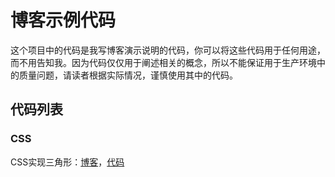 # 博客示例代码

这个项目中的代码是我写博客演示说明的代码，你可以将这些代码用于任何用途，而不用告知我。因为代码仅仅用于阐述相关的概念，所以不能保证用于生产环境中的质量问题，请读者根据实际情况，谨慎使用其中的代码。

## 代码列表

### CSS

CSS实现三角形：[博客](http://www.jianshu.com/p/1f32120a503b)，[代码](https://github.com/kangbin/demo/tree/master/css/CSS%E5%AE%9E%E7%8E%B0%E4%B8%89%E8%A7%92%E5%BD%A2)
